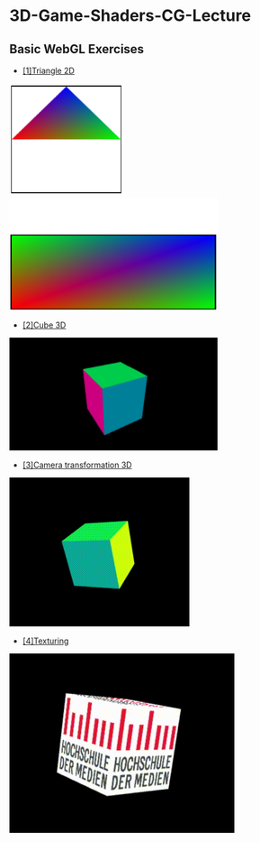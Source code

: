 # 3D-Game-Shaders-CG-Lecture

## Basic WebGL Exercises

- [[1]Triangle 2D](Basic%20WebGL%20Exercises%2F%5B1%5DTriangle%202D)

<img src="img/triangle.png" width="200" height="200"/>\
<img src="img/rectangle.png" width="370" height="200"/>

- [[2]Cube 3D](Basic%20WebGL%20Exercises%2F%5B2%5DCube%203D)

<img src="img/cube.png" width="370" height="200"/>

- [[3]Camera transformation 3D](Basic%20WebGL%20Exercises%2F%5B3%5DCamera%20transformation%203D)

![camTransform 1.gif](vid%2FcamTransform%201.gif)

- [[4]Texturing](Basic%20WebGL%20Exercises%2F%5B4%5DTexturing)

![texturing.gif](vid%2Ftexturing.gif)